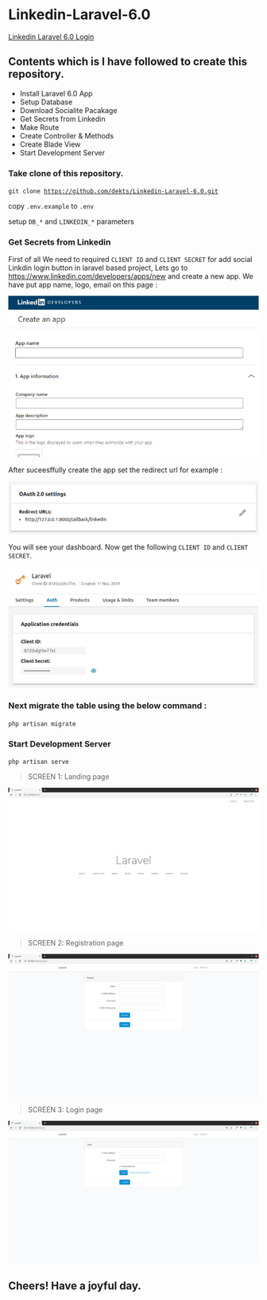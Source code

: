 # Linkedin-Laravel-6.0

<u>Linkedin Laravel 6.0 Login</u>

## Contents which is I have followed to create this repository.

* Install Laravel 6.0 App
* Setup Database
* Download Socialite Pacakage
* Get Secrets from Linkedin
* Make Route
* Create Controller & Methods
* Create Blade View
* Start Development Server

### Take clone of this repository.

<code>git clone https://github.com/dekts/Linkedin-Laravel-6.0.git</code>

copy `.env.example` to `.env`

setup `DB_*` and `LINKEDIN_*` parameters

### Get Secrets from Linkedin

First of all We need to required `CLIENT ID` and `CLIENT SECRET` for add social Linkdin login button in laravel based project, Lets go to https://www.linkedin.com/developers/apps/new and create a new app. We have put app name, logo, email on this page :

<img src="public/img/create-linkedin-app.png" />

After suceesffully create the app set the redirect url for example :

<img src="public/img/Screenshot from 2019-11-11 15-33-23.png" />

You will see your dashboard. Now get the following `CLIENT ID` and `CLIENT SECRET`.

<img src="public/img/Screenshot from 2019-11-11 15-35-39.png" />

### Next migrate the table using the below command :

<code>php artisan migrate</code>

### Start Development Server

`php artisan serve`

> SCREEN 1: Landing page

<img src="public/img/Screenshot from 2019-11-11 15-39-17.png" />

> SCREEN 2: Registration page

<img src="public/img/Screenshot from 2019-11-11 15-39-32.png" />

> SCREEN 3: Login page

<img src="public/img/Screenshot from 2019-11-11 15-39-45.png" />

## <b>Cheers! Have a joyful day.</b>
